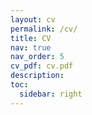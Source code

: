 ```yaml
---
layout: cv
permalink: /cv/
title: CV
nav: true
nav_order: 5
cv_pdf: cv.pdf
description: 
toc:
  sidebar: right
---
```

